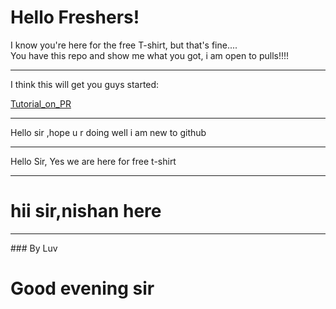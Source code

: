 <h1>Hello Freshers!</h1>
I know you're here for the free T-shirt, but that's fine....<br>
You have this repo and show me what you got, i am open to pulls!!!!
<hr>
I think this will get you guys started:

<a href="https://tiny-url-service.herokuapp.com/zcIpCb">Tutorial_on_PR</a>  <!-- This URL is shortened by URL shortner made by Vishal B-) check it out on vcode11 -->
<hr>
Hello sir ,hope u r doing well
i am new to github <hr>
Hello Sir,
Yes we are here for free t-shirt
<hr>
<h1>hii sir,nishan here</h1>
<hr>
### By Luv
<h1>Good evening sir</h1>

